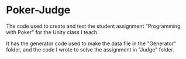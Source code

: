 # Poker-Judge

The code used to create and test the student assignment "Programming with Poker" for the Unity class I teach.

It has the generator code used to make the data file in the "Generator" folder, and the code I wrote to solve the assignment in "Judge" folder.
